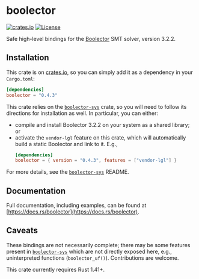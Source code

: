 # boolector

[![crates.io](https://img.shields.io/crates/v/boolector.svg)](https://crates.io/crates/boolector)
[![License](https://img.shields.io/badge/license-MIT-blue.svg)](https://raw.githubusercontent.com/cdisselkoen/boolector-rs/main/LICENSE)

Safe high-level bindings for the [Boolector] SMT solver, version 3.2.2.

## Installation

This crate is on [crates.io](https://crates.io/crates/boolector), so you can
simply add it as a dependency in your `Cargo.toml`:
```toml
[dependencies]
boolector = "0.4.3"
```

This crate relies on the [`boolector-sys`] crate, so you will need to follow
its directions for installation as well. In particular, you can either:
  - compile and install Boolector 3.2.2 on your system as a shared library; or
  - activate the `vendor-lgl` feature on this crate, which will automatically
    build a static Boolector and link to it. E.g.,
    ```toml
    [dependencies]
    boolector = { version = "0.4.3", features = ["vendor-lgl"] }
    ```
For more details, see the [`boolector-sys`] README.

[Boolector]: https://boolector.github.io
[`boolector-sys`]: https://crates.io/crates/boolector-sys

## Documentation

Full documentation, including examples, can be found at
[https://docs.rs/boolector](https://docs.rs/boolector).

## Caveats

These bindings are not necessarily complete; there may be some features
present in [`boolector-sys`] which are not directly exposed here, e.g.,
uninterpreted functions (`boolector_uf()`). Contributions are welcome.

This crate currently requires Rust 1.41+.
